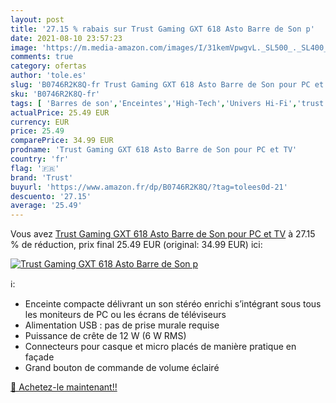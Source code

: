 ```yaml
---
layout: post
title: '27.15 % rabais sur Trust Gaming GXT 618 Asto Barre de Son p'
date: 2021-08-10 23:57:23
image: 'https://m.media-amazon.com/images/I/31kemVpwgvL._SL500_._SL400_.jpg'
comments: true
category: ofertas
author: 'tole.es'
slug: 'B0746R2K8Q-fr Trust Gaming GXT 618 Asto Barre de Son pour PC et TV'
sku: 'B0746R2K8Q-fr'
tags: [ 'Barres de son','Enceintes','High-Tech','Univers Hi-Fi','trust', ]
actualPrice: 25.49 EUR
currency: EUR
price: 25.49
comparePrice: 34.99 EUR
prodname: 'Trust Gaming GXT 618 Asto Barre de Son pour PC et TV'
country: 'fr'
flag: '🇫🇷'
brand: 'Trust'
buyurl: 'https://www.amazon.fr/dp/B0746R2K8Q/?tag=tolees0d-21'
descuento: '27.15'
average: '25.49'
---
```


Vous avez [Trust Gaming GXT 618 Asto Barre de Son pour PC et TV](https://www.amazon.fr/dp/B0746R2K8Q/?tag=tolees0d-21)  à  27.15 % de réduction, prix final  25.49 EUR (original: 34.99 EUR) ici:

[![Trust Gaming GXT 618 Asto Barre de Son p](https://m.media-amazon.com/images/I/31kemVpwgvL._SL500_._SL400_.jpg)](https://www.amazon.fr/dp/B0746R2K8Q/?tag=tolees0d-21)

ℹ️:

- Enceinte compacte délivrant un son stéréo enrichi s’intégrant sous tous les moniteurs de PC ou les écrans de téléviseurs
- Alimentation USB : pas de prise murale requise
- Puissance de crête de 12 W (6 W RMS)
- Connecteurs pour casque et micro placés de manière pratique en façade
- Grand bouton de commande de volume éclairé

[🛒 Achetez-le maintenant!!](https://www.amazon.fr/dp/B0746R2K8Q/?tag=tolees0d-21)
